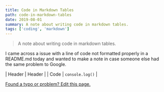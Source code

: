 ```yaml
---
title: Code in Markdown Tables
path: code-in-markdown-tables
date: 2019-08-01
summary: A note about writing code in markdown tables.
tags: ['coding', 'markdown']
---
```


> A note about writing code in markdown tables.

I came across a issue with a line of code not formatted properly in a README.md today and wanted to make a note in case someone else had the same problem to Google.

| Header | Header |
| Code | `console.log()` |

[Found a typo or problem? Edit this page.](https://github.com/Dana94/website/blob/master/blog/2019-06-23-styling-in-vuejs.md)
